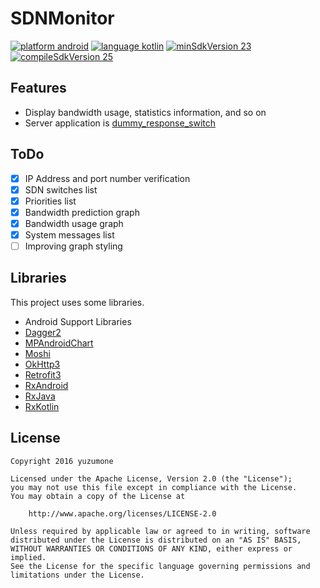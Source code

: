 # SDNMonitor
[![platform android](https://img.shields.io/badge/platform-android-green.svg)](#)
[![language kotlin](https://img.shields.io/badge/language-kotlin-green.svg)](#)
[![minSdkVersion 23](https://img.shields.io/badge/minSdkVersion-23-red.svg)](#)
[![compileSdkVersion 25](https://img.shields.io/badge/compileSdkVersion-25-yellow.svg)](#)

## Features
- Display bandwidth usage, statistics information, and so on
- Server application is [dummy_response_switch](https://github.com/yuzumone/dummy_response_switch)

## ToDo
- [x] IP Address and port number verification
- [x] SDN switches list
- [x] Priorities list
- [x] Bandwidth prediction graph
- [x] Bandwidth usage graph
- [x] System messages list
- [ ] Improving graph styling

## Libraries
This project uses some libraries.

- Android Support Libraries
- [Dagger2](https://google.github.io/dagger/)
- [MPAndroidChart](https://github.com/PhilJay/MPAndroidChart)
- [Moshi](https://github.com/square/moshi)
- [OkHttp3](http://square.github.io/okhttp/)
- [Retrofit3](http://square.github.io/retrofit/)
- [RxAndroid](https://github.com/ReactiveX/RxAndroid)
- [RxJava](https://github.com/ReactiveX/RxJava)
- [RxKotlin](https://github.com/ReactiveX/RxKotlin)

## License
```
Copyright 2016 yuzumone

Licensed under the Apache License, Version 2.0 (the "License");
you may not use this file except in compliance with the License.
You may obtain a copy of the License at

    http://www.apache.org/licenses/LICENSE-2.0

Unless required by applicable law or agreed to in writing, software
distributed under the License is distributed on an "AS IS" BASIS,
WITHOUT WARRANTIES OR CONDITIONS OF ANY KIND, either express or implied.
See the License for the specific language governing permissions and
limitations under the License.
```